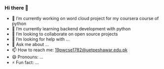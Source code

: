 ### Hi there 👋


- 🔭 I’m currently working on word cloud project for my coursera course of python
- 🌱 I’m currently learning backend development with python
- 👯 I’m looking to collaborate on open source projects
- 🤔 I’m looking for help with ...
- 💬 Ask me about ...
- 📫 How to reach me: 19pwcse1782@uetpeshawar.edu.pk
- 😄 Pronouns: ...
- ⚡ Fun fact: ...

